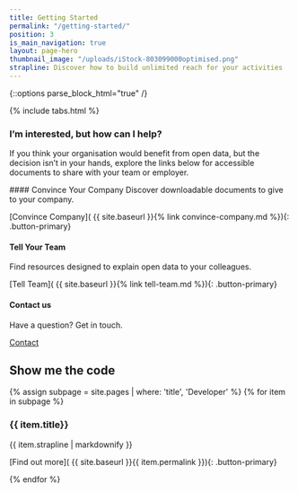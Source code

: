 ```yaml
---
title: Getting Started
permalink: "/getting-started/"
position: 3
is_main_navigation: true
layout: page-hero
thumbnail_image: "/uploads/iStock-803099000optimised.png"
strapline: Discover how to build unlimited reach for your activities
---
```


{::options parse_block_html="true" /}



<!--  ---------------->
<!-- TABS -->
<!--  ---------------->
{% include tabs.html %}

<!--  ---------------->
<!-- CALL TO ACTION -->
<!--  ---------------->
<!-- <article class="call_to_action "> -->
<!-- <div class="subgrid"> -->
<!-- <div class="two list"> -->

<!-- ### Publish Your Data -->

<!-- 1. Open your organisation’s data to allow customers to easily access events and services -->
<!-- 2. With open data, your activities can be discovered, shared, and engaged with by people nationwide -->
<!-- 3. By publishing your data, your activities will be shared across websites and apps that attract millions of users, to communities and services that engage local people -->

<!-- [Publish Data]( {{ site.baseurl }}{% link simple-publish.md %}){: .button-primary} -->


<!-- </div> -->
<!-- <div class="two  list"> -->

<!-- ### Using Data -->

<!-- 1. Developers and innovators can use data to create new products and services to benefit the sports and physical sector -->
<!-- 2. By harnessing open data, we can build growth and reach across the sector -->
<!-- 3. Easy access to opportunity data can help people to get active, and boost participation in activities nationwide -->
<!-- 4. We encourage you to explore the data published so far, and discover what’s useful for you -->

<!-- [Use Data]( {{ site.baseurl }}{% link simple-use.md %}){: .button-primary} -->

<!-- </div> -->
<!-- </div> -->
<!-- </article> -->



<!--  ---------------->
<!-- CALL TO ACTION -->
<!--  ---------------->
<article>
<div class="one">

### I’m interested, but how can I help?

If you think your organisation would benefit from open data, but the decision isn’t in your hands, explore the links below for accessible documents to share with your team or employer.
</div>
</article>


<!--  ---------------->
<!-- CALL TO ACTION -->
<!--  ---------------->
<article class="call_to_action">
<div class="subgrid">
<div class="three">
#### Convince Your Company
Discover downloadable documents to give to your company.

[Convince Company]( {{ site.baseurl }}{% link convince-company.md %}){: .button-primary}

</div>
<div class="three">

#### Tell Your Team
Find resources designed to explain open data to your colleagues.

[Tell Team]( {{ site.baseurl }}{% link tell-team.md %}){: .button-primary}

</div>
<div class="three">

#### Contact us
Have a question? Get in touch.

<a class="button-primary" href="mailto:hello@openactive.io">Contact</a>

</div>
</div>
</article>

<!--  ---------------->
<!-- DEVELOPER CALL TO ACTION -->
<!--  ---------------->

<article class="call_to_action--full-width">
<h2 class="sub-heading-two">Show me the code</h2>
<div class="one">

{% assign subpage = site.pages | where: 'title', 'Developer' %}
{% for item in subpage %}
### {{ item.title}}
{{ item.strapline | markdownify }}

[Find out more]( {{ site.baseurl }}{{ item.permalink }}){: .button-primary}

</div>
<figure>
<div class="mask"></div>
<div class="image" style="background: url({{ site.baseurl }}{{ item.thumbnail_image }})center center / cover no-repeat;"></div>
</figure>
{% endfor %}
</article>